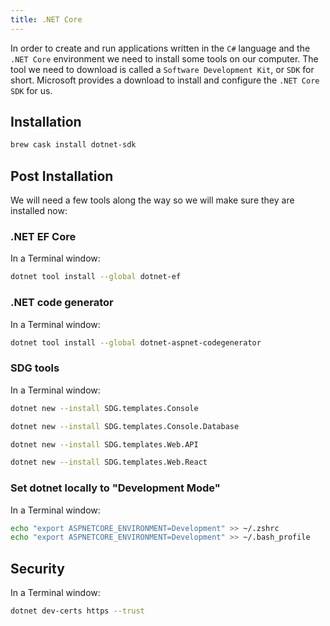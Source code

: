 ```yaml
---
title: .NET Core
---
```


In order to create and run applications written in the `C#` language and the
`.NET Core` environment we need to install some tools on our computer. The tool
we need to download is called a `Software Development Kit`, or `SDK` for short.
Microsoft provides a download to install and configure the `.NET Core` `SDK` for
us.

## Installation

```sh
brew cask install dotnet-sdk
```

## Post Installation

We will need a few tools along the way so we will make sure they are installed
now:

### .NET EF Core

In a Terminal window:

```sh
dotnet tool install --global dotnet-ef
```

### .NET code generator

In a Terminal window:

```sh
dotnet tool install --global dotnet-aspnet-codegenerator
```

### SDG tools

In a Terminal window:

```sh
dotnet new --install SDG.templates.Console
```

```sh
dotnet new --install SDG.templates.Console.Database
```

```sh
dotnet new --install SDG.templates.Web.API
```

```sh
dotnet new --install SDG.templates.Web.React
```

### Set dotnet locally to "Development Mode"

In a Terminal window:

```sh
echo "export ASPNETCORE_ENVIRONMENT=Development" >> ~/.zshrc
echo "export ASPNETCORE_ENVIRONMENT=Development" >> ~/.bash_profile
```

## Security

In a Terminal window:

```sh
dotnet dev-certs https --trust
```
